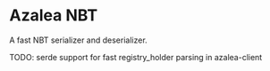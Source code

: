 # Azalea NBT

A fast NBT serializer and deserializer.

TODO: serde support for fast registry_holder parsing in azalea-client
